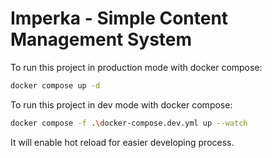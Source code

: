 # Imperka - Simple Content Management System

To run this project in production mode with docker compose:

```bash
docker compose up -d
```

To run this project in dev mode with docker compose:

```bash
docker compose -f .\docker-compose.dev.yml up --watch
```

It will enable hot reload for easier developing process.